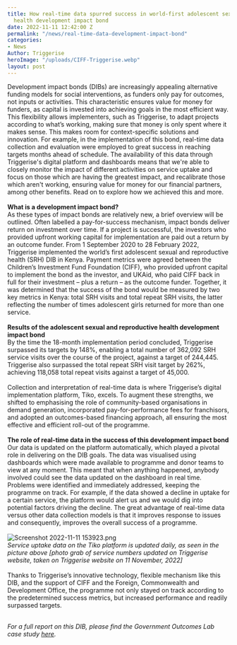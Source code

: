 ```yaml
---
title: How real-time data spurred success in world-first adolescent sexual reproductive
  health development impact bond
date: 2022-11-11 12:42:00 Z
permalink: "/news/real-time-data-development-impact-bond"
categories:
- News
Author: Triggerise
heroImage: "/uploads/CIFF-Triggerise.webp"
layout: post
---
```


Development impact bonds (DIBs) are increasingly appealing alternative funding models for social interventions, as funders only pay for outcomes, not inputs or activities. This characteristic ensures value for money for funders, as capital is invested into achieving goals in the most efficient way. This flexibility allows implementers, such as Triggerise, to adapt projects according to what’s working, making sure that money is only spent where it makes sense. This makes room for context-specific solutions and innovation. For example, in the implementation of this bond, real-time data collection and evaluation were employed to great success in reaching targets months ahead of schedule. The availability of this data through Triggerise's digital platform and dashboards means that we're able to closely monitor the impact of different activities on service uptake and focus on those which are having the greatest impact, and recalibrate those which aren't working, ensuring value for money for our financial partners, among other benefits. Read on to explore how we achieved this and more.\
\
**What is a development impact bond?**
\
As these types of impact bonds are relatively new, a brief overview will be outlined. Often labelled a pay-for-success mechanism, impact bonds deliver return on investment over time. If a project is successful, the investors who provided upfront working capital for implementation are paid out a return by an outcome funder. From 1 September 2020 to 28 February 2022, Triggerise implemented the world’s first adolescent sexual and reproductive health (SRH) DIB in Kenya. Payment metrics were agreed between the Children’s Investment Fund Foundation (CIFF), who provided upfront capital to implement the bond as the investor, and UKAid, who paid CIFF back in full for their investment – plus a return – as the outcome funder. Together, it was determined that the success of the bond would be measured by two key metrics in Kenya: total SRH visits and total repeat SRH visits, the latter reflecting the number of times adolescent girls returned for more than one service.\
\
**Results of the adolescent sexual and reproductive health development impact bond**
\
By the time the 18-month implementation period concluded, Triggerise surpassed its targets by 148%, enabling a total number of 362,092 SRH service visits over the course of the project, against a target of 244,445. Triggerise also surpassed the total repeat SRH visit target by 262%, achieving 118,058 total repeat visits against a target of 45,000.\
\
Collection and interpretation of real-time data is where Triggerise’s digital implementation platform, Tiko, excels. To augment these strengths, we shifted to emphasising the role of community-based organisations in demand generation, incorporated pay-for-performance fees for franchisors, and adopted an outcomes-based financing approach, all ensuring the most effective and efficient roll-out of the programme.\
\
**The role of real-time data in the success of this development impact bond**
\
Our data is updated on the platform automatically, which played a pivotal role in delivering on the DIB goals. The data was visualised using dashboards which were made available to programme and donor teams to view at any moment. This meant that when anything happened, anybody involved could see the data updated on the dashboard in real time. Problems were identified and immediately addressed, keeping the programme on track. For example, if the data showed a decline in uptake for a certain service, the platform would alert us and we would dig into potential factors driving the decline. The great advantage of real-time data versus other data collection models is that it improves response to issues and consequently, improves the overall success of a programme.\
\
![Screenshot 2022-11-11 153923.png](/uploads/Screenshot%202022-11-11%20153923.png)\
*Service uptake data on the Tiko platform is updated daily, as seen in the picture above \[photo grab of service numbers updated on Triggerise website, taken on Triggerise website on 11 November, 2022\]*\
\
Thanks to Triggerise’s innovative technology, flexible mechanism like this DIB, and the support of CIFF and the Foreign, Commonwealth and Development Office, the programme not only stayed on track according to the predetermined success metrics, but increased performance and readily surpassed targets.

\
*For a full report on this DIB, please find the Government Outcomes Lab case study [here](https://golab.bsg.ox.ac.uk/knowledge-bank/case-studies/in-their-hands/).*